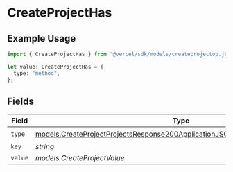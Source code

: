 # CreateProjectHas

## Example Usage

```typescript
import { CreateProjectHas } from "@vercel/sdk/models/createprojectop.js";

let value: CreateProjectHas = {
  type: "method",
};
```

## Fields

| Field                                                                                                                                                                  | Type                                                                                                                                                                   | Required                                                                                                                                                               | Description                                                                                                                                                            |
| ---------------------------------------------------------------------------------------------------------------------------------------------------------------------- | ---------------------------------------------------------------------------------------------------------------------------------------------------------------------- | ---------------------------------------------------------------------------------------------------------------------------------------------------------------------- | ---------------------------------------------------------------------------------------------------------------------------------------------------------------------- |
| `type`                                                                                                                                                                 | [models.CreateProjectProjectsResponse200ApplicationJSONResponseBodySecurityType](../models/createprojectprojectsresponse200applicationjsonresponsebodysecuritytype.md) | :heavy_check_mark:                                                                                                                                                     | N/A                                                                                                                                                                    |
| `key`                                                                                                                                                                  | *string*                                                                                                                                                               | :heavy_minus_sign:                                                                                                                                                     | N/A                                                                                                                                                                    |
| `value`                                                                                                                                                                | *models.CreateProjectValue*                                                                                                                                            | :heavy_minus_sign:                                                                                                                                                     | N/A                                                                                                                                                                    |